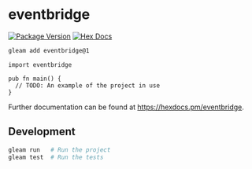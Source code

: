 # eventbridge

[![Package Version](https://img.shields.io/hexpm/v/eventbridge)](https://hex.pm/packages/eventbridge)
[![Hex Docs](https://img.shields.io/badge/hex-docs-ffaff3)](https://hexdocs.pm/eventbridge/)

```sh
gleam add eventbridge@1
```
```gleam
import eventbridge

pub fn main() {
  // TODO: An example of the project in use
}
```

Further documentation can be found at <https://hexdocs.pm/eventbridge>.

## Development

```sh
gleam run   # Run the project
gleam test  # Run the tests
```
